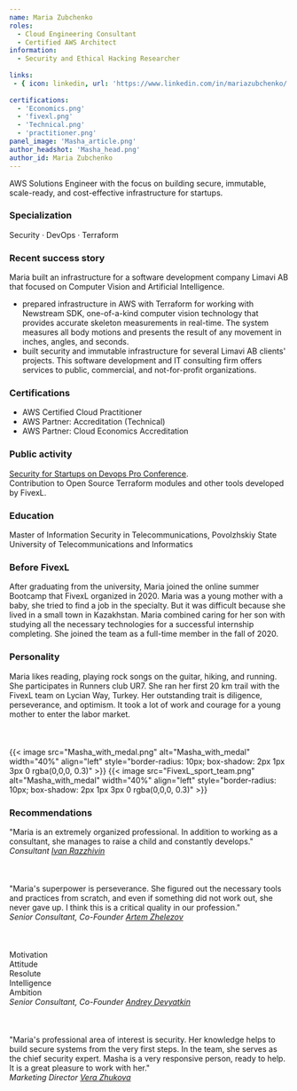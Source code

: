 ```yaml
---
name: Maria Zubchenko
roles:
  - Cloud Engineering Consultant
  - Certified AWS Architect
information:
  - Security and Ethical Hacking Researcher
  
links:
 - { icon: linkedin, url: 'https://www.linkedin.com/in/mariazubchenko/' }
 
certifications:
  - 'Economics.png'
  - 'fivexl.png'
  - 'Technical.png'
  - 'practitioner.png'
panel_image: 'Masha_article.png'
author_headshot: 'Masha_head.png'
author_id: Maria Zubchenko
---
```

AWS Solutions Engineer with the focus on  building secure, immutable, scale-ready, and cost-effective infrastructure for startups.
### Specialization
Security · DevOps  · Terraform
### Recent success story
Maria built an infrastructure for a software development company Limavi AB that focused on Computer Vision and Artificial Intelligence.
- prepared infrastructure in AWS with Terraform for working with Newstream SDK, one-of-a-kind computer vision technology that provides accurate skeleton measurements in real-time. The system measures all body motions and presents the result of any movement in inches, angles, and seconds.
- built security and immutable infrastructure for several Limavi AB clients' projects. This software development and IT consulting firm offers services to public, commercial, and not-for-profit organizations.
### Certifications
* AWS Certified Cloud Practitioner
* AWS Partner: Accreditation (Technical)
* AWS Partner: Cloud Economics Accreditation

### Public activity
[Security for Startups on Devops Pro Conference](https://www.youtube.com/watch?v=knBumfenPM4&list=PLW754DqmnnYWGrtX5nGTEYTecQyYwLdYN&index=5).  
Contribution to Open Source Terraform modules and other tools developed by FivexL.
### Education
Master of Information Security in Telecommunications, Povolzhskiy State University of Telecommunications and Informatics
### Before FivexL
After graduating from the university, Maria joined the online summer Bootcamp that FivexL organized in 2020. Maria was a young mother with a baby, she tried to find a job in the specialty. But it was difficult because she lived in a small town in Kazakhstan. Maria combined caring for her son with studying all the necessary technologies for a successful internship completing. She joined the team as a full-time member in the fall of 2020. 
### Personality
Maria likes reading, playing rock songs on the guitar, hiking, and running. She participates in Runners club UR7. She ran her first 20 km trail with the FivexL team on Lycian Way, Turkey. 
Her outstanding trait is diligence, perseverance, and optimism. It took a lot of work and courage for a young mother to enter the labor market.  
</br>
</br>  
{{< image src="Masha_with_medal.png" alt="Masha_with_medal" width="40%" align="left" style="border-radius: 10px; box-shadow: 2px 1px 3px 0 rgba(0,0,0, 0.3)" >}} {{< image src="FivexL_sport_team.png" alt="Masha_with_medal" width="40%" align="left" style="border-radius: 10px; box-shadow: 2px 1px 3px 0 rgba(0,0,0, 0.3)" >}}    

### Recommendations
"Maria is an extremely organized professional. In addition to working as a consultant, she manages to raise a child and constantly develops."  
*Consultant [Ivan Razzhivin](https://www.linkedin.com/in/ivan-razzhivin-97ab61240/)*  
</br>  
</br>
"Maria's superpower is perseverance. She figured out the necessary tools and practices from scratch, and even if something did not work out, she never gave up. I think this is a critical quality in our profession."  
*Senior Consultant, Co-Founder [Artem Zhelezov](https://www.linkedin.com/in/artem-zhelezov-70228093/)*  
</br>  
</br>
Motivation  
Attitude  
Resolute  
Intelligence  
Ambition  
*Senior Consultant, Co-Founder [Andrey Devyatkin](https://www.linkedin.com/in/andreydevyatkin/)*  
</br>  
</br>
"Maria's professional area of interest is security. Her knowledge helps to build secure systems from the very first steps. In the team, she serves as the chief security expert. Masha is a very responsive person, ready to help. It is a great pleasure to work with her."  
*Marketing Director [Vera Zhukova](https://www.linkedin.com/in/zhukovavera/)*  